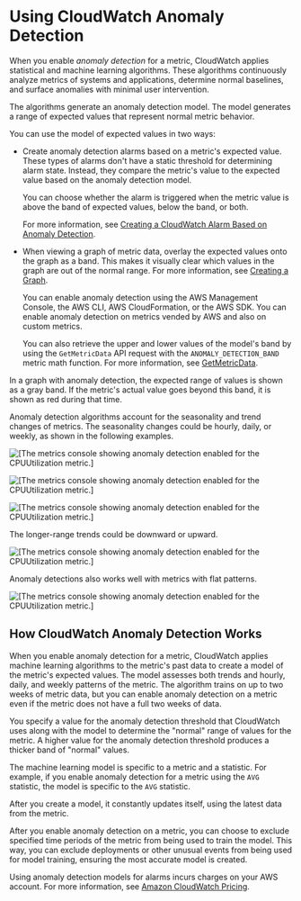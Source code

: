 # Using CloudWatch Anomaly Detection<a name="CloudWatch_Anomaly_Detection"></a>

When you enable *anomaly detection* for a metric, CloudWatch applies statistical and machine learning algorithms\. These algorithms continuously analyze metrics of systems and applications, determine normal baselines, and surface anomalies with minimal user intervention\.

The algorithms generate an anomaly detection model\. The model generates a range of expected values that represent normal metric behavior\.

You can use the model of expected values in two ways:
+ Create anomaly detection alarms based on a metric's expected value\. These types of alarms don't have a static threshold for determining alarm state\. Instead, they compare the metric's value to the expected value based on the anomaly detection model\. 

  You can choose whether the alarm is triggered when the metric value is above the band of expected values, below the band, or both\.

  For more information, see [Creating a CloudWatch Alarm Based on Anomaly Detection](Create_Anomaly_Detection_Alarm.md)\.
+ When viewing a graph of metric data, overlay the expected values onto the graph as a band\. This makes it visually clear which values in the graph are out of the normal range\. For more information, see [Creating a Graph](graph_a_metric.md#create-metric-graph)\.

  You can enable anomaly detection using the AWS Management Console, the AWS CLI, AWS CloudFormation, or the AWS SDK\. You can enable anomaly detection on metrics vended by AWS and also on custom metrics\.

  You can also retrieve the upper and lower values of the model's band by using the `GetMetricData` API request with the `ANOMALY_DETECTION_BAND` metric math function\. For more information, see [GetMetricData](https://docs.aws.amazon.com/AmazonCloudWatch/latest/APIReference/API_GetMetricData.html)\.

In a graph with anomaly detection, the expected range of values is shown as a gray band\. If the metric's actual value goes beyond this band, it is shown as red during that time\.

Anomaly detection algorithms account for the seasonality and trend changes of metrics\. The seasonality changes could be hourly, daily, or weekly, as shown in the following examples\.

![\[The metrics console showing anomaly detection enabled for the CPUUtilization metric.\]](http://docs.aws.amazon.com/AmazonCloudWatch/latest/monitoring/images/Anomaly_Detection_Graph2.PNG)

![\[The metrics console showing anomaly detection enabled for the CPUUtilization metric.\]](http://docs.aws.amazon.com/AmazonCloudWatch/latest/monitoring/images/Anomaly_Detection_Graph5.png)

![\[The metrics console showing anomaly detection enabled for the CPUUtilization metric.\]](http://docs.aws.amazon.com/AmazonCloudWatch/latest/monitoring/images/Anomaly_Detection_Graph6.png)

The longer\-range trends could be downward or upward\.

![\[The metrics console showing anomaly detection enabled for the CPUUtilization metric.\]](http://docs.aws.amazon.com/AmazonCloudWatch/latest/monitoring/images/Anomaly_Detection_Graph3.PNG)

Anomaly detections also works well with metrics with flat patterns\.

![\[The metrics console showing anomaly detection enabled for the CPUUtilization metric.\]](http://docs.aws.amazon.com/AmazonCloudWatch/latest/monitoring/images/Anomaly_Detection_Graph7.png)

## How CloudWatch Anomaly Detection Works<a name="CloudWatch_Anomaly_Detection_Algorithm"></a>

When you enable anomaly detection for a metric, CloudWatch applies machine learning algorithms to the metric's past data to create a model of the metric's expected values\. The model assesses both trends and hourly, daily, and weekly patterns of the metric\. The algorithm trains on up to two weeks of metric data, but you can enable anomaly detection on a metric even if the metric does not have a full two weeks of data\.

You specify a value for the anomaly detection threshold that CloudWatch uses along with the model to determine the "normal" range of values for the metric\. A higher value for the anomaly detection threshold produces a thicker band of "normal" values\.

The machine learning model is specific to a metric and a statistic\. For example, if you enable anomaly detection for a metric using the `AVG` statistic, the model is specific to the `AVG` statistic\.

After you create a model, it constantly updates itself, using the latest data from the metric\.

After you enable anomaly detection on a metric, you can choose to exclude specified time periods of the metric from being used to train the model\. This way, you can exclude deployments or other unusual events from being used for model training, ensuring the most accurate model is created\.

Using anomaly detection models for alarms incurs charges on your AWS account\. For more information, see [Amazon CloudWatch Pricing](http://aws.amazon.com/cloudwatch/pricing)\.